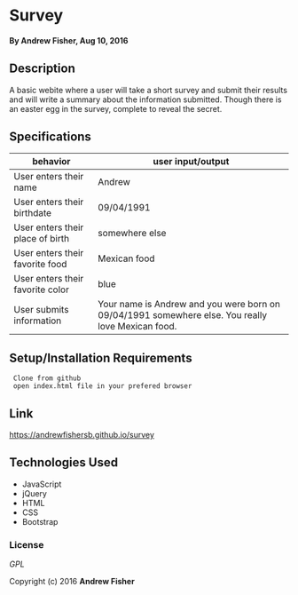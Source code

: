 # Survey

#### By **Andrew Fisher**, Aug 10, 2016

## Description
A basic webite where a user will take a short survey and submit their results and will write a summary about the information submitted. Though there is an easter egg in the survey, complete to reveal the secret.


## Specifications
                
|behavior| user input/output
|------- | ------------- 
|User enters their name | Andrew 
|User enters their birthdate | 09/04/1991 
|User enters their place of birth | somewhere else 
|User enters their favorite food | Mexican food 
|User enters their favorite color | blue 
|User submits information | Your name is Andrew and you were born on 09/04/1991 somewhere else. You really love Mexican food. 


## Setup/Installation Requirements

```
 Clone from github
 open index.html file in your prefered browser
```
## Link
https://andrewfishersb.github.io/survey

## Technologies Used

* JavaScript
* jQuery
* HTML
* CSS
* Bootstrap

### License

*GPL*

Copyright (c) 2016 **Andrew Fisher**
